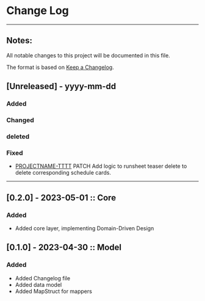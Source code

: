 # Change Log

---
## Notes:
All notable changes to this project will be documented in this file.

The format is based on [Keep a Changelog](http://keepachangelog.com/).

## [Unreleased] - yyyy-mm-dd
### Added
### Changed
### deleted
### Fixed
- [PROJECTNAME-TTTT](http://tickets.projectname.com/browse/PROJECTNAME-TTTT)
  PATCH Add logic to runsheet teaser delete to delete corresponding
  schedule cards.

---
## [0.2.0] - 2023-05-01 :: Core
### Added
* Added core layer, implementing Domain-Driven Design

## [0.1.0] - 2023-04-30 :: Model
### Added
  * Added Changelog file
  * Added data model
  * Added MapStruct for mappers